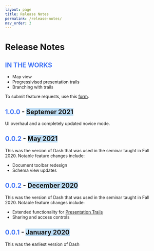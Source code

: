 ```yaml
---
layout: page
title: Release Notes
permalink: /release-notes/
nav_order: 3
---
```

# Release Notes
## <span style="color:#4476f7">**IN THE WORKS**</span>
- Map view
- Progressivised presentation trails
- Branching with trails

To submit feature requests, use this [form](https://forms.gle/yjPYSGzqb2CmqPo47).
## <span style="color:#4476f7">**1.0.0**</span> - <span style="background:#bdddf5">Septemer 2021</span>
UI overhaul and a completely updated novice mode. 

## <span style="color:#4476f7">**0.0.2**</span> - <span style="background:#bdddf5">May 2021</span>
This was the version of Dash that was used in the seminar taught in Fall 2020. Notable feature changes include:
- Document toolbar redesign
- Schema view updates
## <span style="color:#4476f7">**0.0.2**</span> - <span style="background:#bdddf5">December 2020</span>
This was the version of Dash that was used in the seminar taught in Fall 2020. Notable feature changes include:
- Extended functionality for [Presentation Trails](../features/presTrails)
- Sharing and access controls

## <span style="color:#4476f7">**0.0.1**</span> - <span style="background:#bdddf5">January 2020</span>
This was the earliest version of Dash
